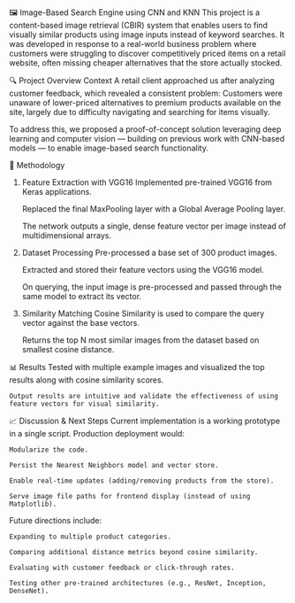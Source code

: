 🖼️ Image-Based Search Engine using CNN and KNN
This project is a content-based image retrieval (CBIR) system that enables users to find visually similar products using image inputs instead of keyword searches. It was developed in response to a real-world business problem where customers were struggling to discover competitively priced items on a retail website, often missing cheaper alternatives that the store actually stocked.

🔍 Project Overview
Context
A retail client approached us after analyzing customer feedback, which revealed a consistent problem:
Customers were unaware of lower-priced alternatives to premium products available on the site, largely due to difficulty navigating and searching for items visually.

To address this, we proposed a proof-of-concept solution leveraging deep learning and computer vision — building on previous work with CNN-based models — to enable image-based search functionality.

🧠 Methodology
1. Feature Extraction with VGG16
    Implemented pre-trained VGG16 from Keras applications.
    
    Replaced the final MaxPooling layer with a Global Average Pooling layer.
    
    The network outputs a single, dense feature vector per image instead of multidimensional arrays.

2. Dataset Processing
    Pre-processed a base set of 300 product images.
    
    Extracted and stored their feature vectors using the VGG16 model.
    
    On querying, the input image is pre-processed and passed through the same model to extract its vector.

3. Similarity Matching
    Cosine Similarity is used to compare the query vector against the base vectors.
    
    Returns the top N most similar images from the dataset based on smallest cosine distance.

📊 Results
    Tested with multiple example images and visualized the top results along with cosine similarity scores.
    
    Output results are intuitive and validate the effectiveness of using feature vectors for visual similarity.

📈 Discussion & Next Steps
Current implementation is a working prototype in a single script. Production deployment would:

    Modularize the code.
    
    Persist the Nearest Neighbors model and vector store.
    
    Enable real-time updates (adding/removing products from the store).
    
    Serve image file paths for frontend display (instead of using Matplotlib).

Future directions include:

    Expanding to multiple product categories.
    
    Comparing additional distance metrics beyond cosine similarity.
    
    Evaluating with customer feedback or click-through rates.
    
    Testing other pre-trained architectures (e.g., ResNet, Inception, DenseNet).

